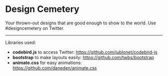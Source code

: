 Design Cemetery
==============


Your thrown-out designs that are good enough to show to the world. Use #designcemetery on Twitter.

----------

Libraries used:

 - **codebird.js** to access Twitter: https://github.com/jublonet/codebird-js
 - **bootstrap** to make layouts easily: https://github.com/twbs/bootstrap
 - **animate.css** for easy animations: https://github.com/daneden/animate.css
